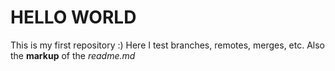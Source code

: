 # HELLO WORLD
This is my first repository :)
Here I test branches, remotes, merges, etc.
Also the **markup** of the _readme.md_
